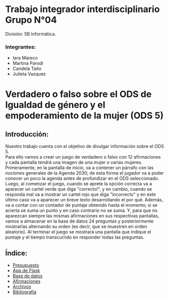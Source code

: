 #  Trabajo integrador interdisciplinario Grupo N°04
División: 5B Informática.

### Integrantes:  
- Iara Mareco  
- Martina Parodi  
- Candela Taito  
- Julieta Vazquez  
# Verdadero o falso sobre el ODS de Igualdad de género y el empoderamiento de la mujer (ODS 5)<br/>


## Introducción:  

Nuestro trabajo cuenta con el objetivo de divulgar información sobre el ODS 5.  
Para ello vamos a crear un juego de verdadero o falso con 12 afirmaciones y cada pantalla tendrá una imagen de una mujer o varias mujeres. Primeramente, en la pantalla de inicio, va a contener un párrafo con las nociones generales de la Agenda 2030; de esta forma el jugador va a poder conocer un poco la agenda antes de profundizar en el ODS seleccionado. Luego, al comenzar el juego, cuando se aprete la opción correcta va a aparecer un cartel verde que diga "correcto!", y en cambio, cuando se responda mal va a mostrar un cartel rojo que diga "incorrecto" y en este último caso va a aparecer un breve texto desarrollando el por qué. Además, va a contar con un contador de puntaje obtenido hasta el momento; si se acierta se suma un punto y en caso contrario no se suma. Y, para que no aparezcan siempre las mismas afirmaciones en sus respectivas pantallas, vamos a almacenar en la base de datos 24 preguntas y posteriormente mostrarlas alternando su orden (es decir, que se muestren en orden aleatorio). Al terminar el juego se mostrará una pantalla que indique el puntaje y el tiempo transcurrido en responder todas las preguntas.

## Índice:
- [Presupuesto]([https://github.com/PioIX/G04-TPI-1CUAT/blob/87e63d234e1c988918586f3fc07d7791ab994fe8/Presupuesto.md](https://github.com/PioIX/G04-TPI-1CUAT/blob/main/Presupuesto.md))   
- [App de Flask](https://github.com/PioIX/replit_grupo04)   
- [Base de datos](https://github.com/PioIX/G04-TPI-1CUAT/tree/main/Base%20de%20datos)  
- [Afirmaciones](https://github.com/PioIX/G04-TPI-1CUAT/blob/main/Afirmaciones.md)  
- [Archivos](https://github.com/PioIX/G04-TPI-1CUAT/tree/main/Maquetaci%C3%B3n%20del%20boceto)  
- [Bibliografía](https://github.com/PioIX/G04-TPI-1CUAT/blob/main/Bibliograf%C3%ADa.md)




